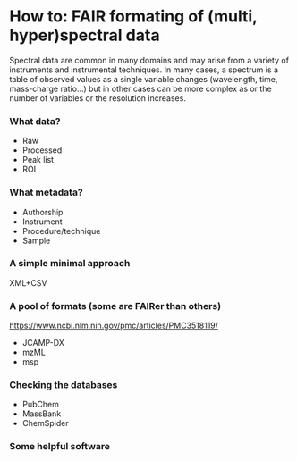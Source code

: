 # How to: FAIR formating of (multi, hyper)spectral data

Spectral data are common in many domains and may arise from a variety of instruments and instrumental techniques. In many cases, a spectrum is a table of observed values as a single variable changes (wavelength, time, mass-charge ratio...) but in other cases can be more complex as or the number of variables or the resolution increases. 

### What data?

- Raw
- Processed
- Peak list
- ROI


### What metadata?

- Authorship
- Instrument
- Procedure/technique
- Sample


### A simple minimal approach

XML+CSV


### A pool of formats (some are FAIRer than others)

https://www.ncbi.nlm.nih.gov/pmc/articles/PMC3518119/

- JCAMP-DX
- mzML
- msp


### Checking the databases

- PubChem
- MassBank
- ChemSpider


### Some helpful software

